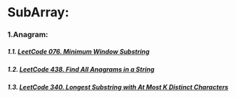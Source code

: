 # SubArray:
### 1.Anagram:
##### 1.1. [LeetCode 076. Minimum Window Substring](https://github.com/RaychHuang/Algorithm/blob/master/src/leetcode/p051to100/LeetCode076MinimumWindowSubstring.java)
##### 1.2. [LeetCode 438. Find All Anagrams in a String    ](https://github.com/RaychHuang/Algorithm/blob/master/src/leetcode/p401to450/LeetCode438FindAllAnagramsInAString.java)
##### 1.3. [LeetCode 340. Longest Substring with At Most K Distinct Characters](https://github.com/RaychHuang/Algorithm/blob/master/src/leetcode/p301to350/LeetCode340LongestSubstringWithAtMostKDistinctCharacters.java)
